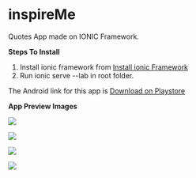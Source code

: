 # inspireMe

Quotes App made on  IONIC Framework.

**Steps To Install**

1. Install ionic framework from [Install ionic Framework](http://ionicframework.com/docs/guide/installation.html)
2. Run ionic serve --lab in root folder.

The Android link for this app is  [Download on Playstore](http://bit.ly/inspireMeAndroid)

**App Preview Images**

![](https://lh3.googleusercontent.com/hNh9eqvm9OYUxAPZkTzCg69AoU1X_CSVCdkD__nCwWalPotiU69LqnL2vq_i5F9rMw=h900-rw)

![](https://lh3.googleusercontent.com/bax2RhFArwvzN01T-O9jR0goH8_glzRIk8g4ZjrztRsOev5bXFp3BeBCBpQYucephH6D=h900-rw)

![](https://lh3.googleusercontent.com/9T8TbYqrhyrwEZBFi_eGtlxHA6DfsGvh8qHOS14uI4phRnpeqDl3l4NfhNOIsila8L4=h900-rw)

![](https://lh3.googleusercontent.com/lrOlwLiuPiDaT3f8UURyMP_TZu2HjhXri8TTTQ0m_xTLo15oMA6zdFK29ClXd9x27tg=h900-rw)
